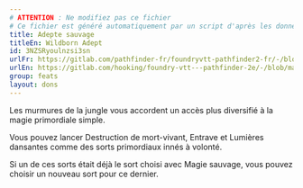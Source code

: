 ```yaml
---
# ATTENTION : Ne modifiez pas ce fichier
# Ce fichier est généré automatiquement par un script d'après les données du module Foundry VTT officiel et de sa traduction
title: Adepte sauvage
titleEn: Wildborn Adept
id: 3NZSRyoulnzsi3sn
urlFr: https://gitlab.com/pathfinder-fr/foundryvtt-pathfinder2-fr/-/blob/master/data/feats/3NZSRyoulnzsi3sn.htm
urlEn: https://gitlab.com/hooking/foundry-vtt---pathfinder-2e/-/blob/master/packs/data/feats.db/wildborn-adept.json
group: feats
layout: dons
---
```

Les murmures de la jungle vous accordent un accès plus diversifié à la magie primordiale simple.

Vous pouvez lancer <a class="entity-link" data-pack="pf2e.spells-srd" data-id="kcelf6IHl3L9VXXg" draggable="true">Destruction de mort-vivant</a>, <a class="entity-link" data-pack="pf2e.spells-srd" data-id="uZK2BYzPnxUBnDjr" draggable="true">Entrave</a> et <a class="entity-link" data-pack="pf2e.spells-srd" data-id="kl2q6JvBZwed4B6v" draggable="true">Lumières dansantes</a> comme des sorts primordiaux innés à volonté.

Si un de ces sorts était déjà le sort choisi avec Magie sauvage, vous pouvez choisir un nouveau sort pour ce dernier.


